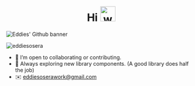 <h1 align="center">Hi <img src="https://user-images.githubusercontent.com/72663882/171687151-bb31c996-c9d2-49c8-b593-734946893b23.gif" alt="waving hand gif" aria-hidden="true" width="40" /></h1>

<p><img align="center" src="https://github.com/eddiesosera/eddiesosera/blob/main/eddie-github-2.png" alt="Eddies' Github banner" /></p>

<p><img align="center" src="https://github-readme-streak-stats.herokuapp.com/?user=eddiesosera&" alt="eddiesosera" /></p>

* 👯 I’m open to collaborating or contributing.
* 🚀 Always exploring new library components. (A good library does half the job)
* ✉️ eddiesoserawork@gmail.com
